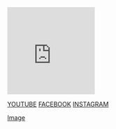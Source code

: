 <iframe width="200" height="200" src="https://www.youtube.com/embed/eppiVEbUGgk" title="YouTube video player" frameborder="0" allow="accelerometer; autoplay; clipboard-write; encrypted-media; gyroscope; picture-in-picture" allowfullscreen></iframe>


[YOUTUBE](https://www.youtube.com/results?search_query=cowpokeva)
[FACEBOOK](https://www.youtube.com/results?search_query=cowpokeva)
[INSTAGRAM](https://www.youtube.com/results?search_query=cowpokeva)










[Image](src)
